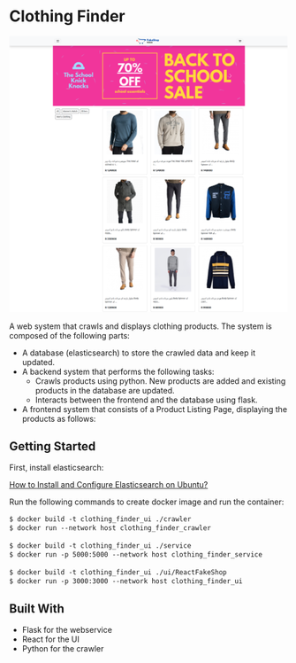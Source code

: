 # Clothing Finder

![screenshot](/screencapture.png)

A web system that crawls and displays clothing products. The system is composed of the following parts:

- A database (elasticsearch) to store the crawled data and keep it updated.
- A backend system that performs the following tasks:
    - Crawls products using python. New products are added and existing products in the database are updated.
    - Interacts between the frontend and the database using flask.
- A frontend system that consists of a Product Listing Page, displaying the products as follows:


## Getting Started


First, install elasticsearch:

[How to Install and Configure Elasticsearch on Ubuntu?](https://www.geeksforgeeks.org/how-to-install-and-configure-elasticsearch-on-ubuntu/)


Run the following commands to create docker image and run the container:

    $ docker build -t clothing_finder_ui ./crawler
    $ docker run --network host clothing_finder_crawler

    $ docker build -t clothing_finder_ui ./service
    $ docker run -p 5000:5000 --network host clothing_finder_service

    $ docker build -t clothing_finder_ui ./ui/ReactFakeShop
    $ docker run -p 3000:3000 --network host clothing_finder_ui


## Built With

- Flask for the webservice
- React for the UI
- Python for the crawler

